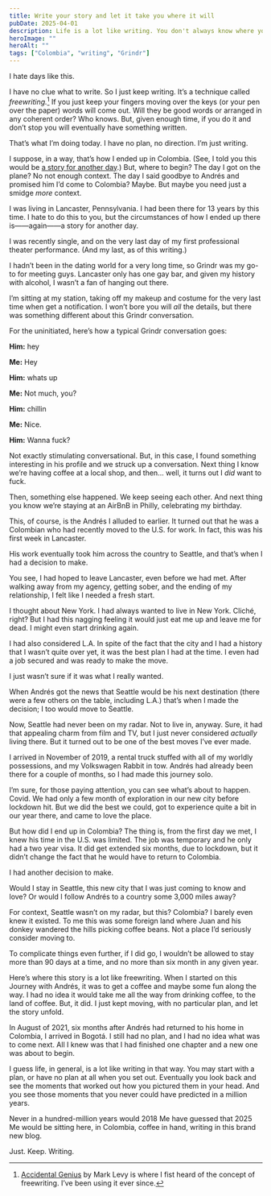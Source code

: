 ```yaml
---
title: Write your story and let it take you where it will
pubDate: 2025-04-01
description: Life is a lot like writing. You don't always know where you're going to end up when you set out. But sometimes you're pleasantly  surprised at the outcome.
heroImage: ""
heroAlt: ""
tags: ["Colombia", "writing", "Grindr"]
---
```

I hate days like this.

I have no clue what to write. So I just keep writing. It’s a technique called *freewriting.*[^1] If you just keep your fingers moving over the keys (or your pen over the paper) words will come out. Will they be good words or arranged in any coherent order? Who knows. But, given enough time, if you do it and don’t stop you will eventually have something written.

That’s what I’m doing today. I have no plan, no direction. I’m just writing. 

I suppose, in a way, that’s how I ended up in Colombia. (See, I told you this would be [a story for another day](/posts/2025-03-31).) But, where to begin? The day I got on the plane? No not enough context. The day I said goodbye to Andrés and promised him I’d come to Colombia? Maybe. But maybe you need just a smidge *more* context.

I was living in Lancaster, Pennsylvania. I had been there for 13 years by this time. I hate to do this to you, but the circumstances of how I ended up there is——again——a story for another day.

I was recently single, and on the very last day of my first professional theater performance. (And my last, as of this writing.) 

I hadn’t been in the dating world for a very long time, so Grindr was my go-to for meeting guys. Lancaster only has one gay bar, and given my history with alcohol, I wasn’t a fan of hanging out there. 

I’m sitting at my station, taking off my makeup and costume for the very last time when get a notification. I won’t bore you will *all* the details, but there was something different about this Grindr conversation. 

For the uninitiated, here’s how a typical Grindr conversation goes:

**Him:** hey

**Me:** Hey

**Him:** whats up

**Me:** Not much, you?

**Him:** chillin

**Me:** Nice. 

**Him:** Wanna fuck?

Not exactly stimulating conversational. But, in this case, I found something interesting in his profile and we struck up a conversation. Next thing I know we’re having coffee at a local shop, and then... well, it turns out I *did* want to fuck.

Then, something else happened. We keep seeing each other. And next thing you know we’re staying at an AirBnB in Philly, celebrating my birthday. 

This, of course, is the Andrés I alluded to earlier. It turned out that he was a Colombian who had recently moved to the U.S. for work. In fact, this was his first week in Lancaster. 

His work eventually took him across the country to Seattle, and that’s when I had a decision to make. 

You see, I had hoped to leave Lancaster, even before we had met. After walking away from my agency, getting sober, and the ending of my relationship, I felt like I needed a fresh start. 

I thought about New York. I had always wanted to live in New York. Cliché, right? But I had this nagging feeling it would just eat me up and leave me for dead. I might even start drinking again. 

I had also considered L.A. In spite of the fact that the city and I had a history that I wasn’t quite over yet, it was the best plan I had at the time. I even had a job secured and was ready to make the move.

I just wasn’t sure if it was what I really wanted. 

When Andrés got the news that Seattle would be his next destination (there were a few others on the table, including L.A.) that’s when I made the decision; I too would move to Seattle. 

Now, Seattle had never been on my radar. Not to live in, anyway. Sure, it had that appealing charm from film and TV, but I just never considered *actually* living there. But it turned out to be one of the best moves I’ve ever made.

I arrived in November of 2019, a rental truck stuffed with all of my worldly possessions, and my Volkswagen Rabbit in tow. Andrés had already been there for a couple of months, so I had made this journey solo.

I’m sure, for those paying attention, you can see what’s about to happen. Covid. We had only a few month of exploration in our new city before lockdown hit. But we did the best we could, got to experience quite a bit in our year there, and came to love the place. 

But how did I end up in Colombia? The thing is, from the first day we met, I knew his time in the U.S. was limited. The job was temporary and he only had a two year visa. It did get extended six months, due to lockdown, but it didn’t change the fact that he would have to return to Colombia.

I had another decision to make. 

Would I stay in Seattle, this new city that I was just coming to know and love? Or would I follow Andrés to a country some 3,000 miles away? 

For context, Seattle wasn’t on my radar, but this? Colombia? I barely even knew it existed. To me this was some foreign land where Juan and his donkey wandered the hills picking coffee beans. Not a place I’d seriously consider moving to.

To complicate things even further, if I did go, I wouldn’t be allowed to stay more than 90 days at a time, and no more than six month in any given year. 

Here’s where this story is a lot like freewriting. When I started on this Journey with Andrés, it was to get a coffee and maybe some fun along the way. I had no idea it would take me all the way from drinking coffee, to the land of coffee. But, it did. I just kept moving, with no particular plan, and let the story unfold. 

In August of 2021, six months after Andrés had returned to his home in Colombia, I arrived in Bogotá. I still had no plan, and I had no idea what was to come next. All I knew was that I had finished one chapter and a new one was about to begin. 

I guess life, in general, is a lot like writing in that way. You may start with a plan, or have no plan at all when you set out. Eventually you look back and see the moments that worked out how you pictured them in your head. And you see those moments that you never could have predicted in a million years.

Never in a hundred-million years would 2018 Me have guessed that 2025 Me would be sitting here, in Colombia, coffee in hand, writing in this brand new blog. 

Just. Keep. Writing.

[^1]: [Accidental Genius](https://www.levyinnovation.com/books-by-mark-levy/) by Mark Levy is where I fist heard of the concept of freewriting. I’ve been using it ever since.